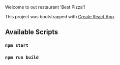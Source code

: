 Welcome to out restaurant 'Best Pizza'!

This project was bootstrapped with [Create React App](https://github.com/facebook/create-react-app).

## Available Scripts

### `npm start`

### `npm run build`
